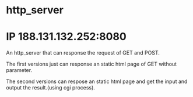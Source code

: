 # http_server    
# IP 188.131.132.252:8080  

An http_server that can response the request of GET  and POST. 

The first versions just can response an static html page of GET without parameter.

The second versions can respose an static html page and get the input and output the result.(using cgi process).
